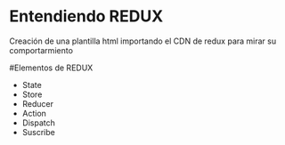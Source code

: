 # Entendiendo REDUX

Creación de una plantilla html importando el CDN de redux para mirar su comportarmiento

#Elementos de REDUX

- State
- Store
- Reducer
- Action
- Dispatch
- Suscribe
